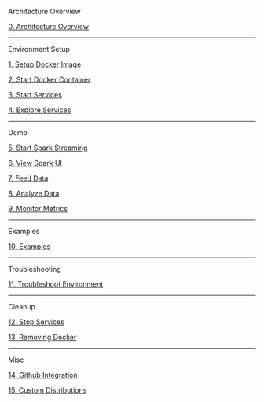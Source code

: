Architecture Overview

[0. Architecture Overview](https://github.com/fluxcapacitor/pipeline/wiki/Architecture-Overview)

***
Environment Setup

[1. Setup Docker Image](https://github.com/fluxcapacitor/pipeline/wiki/Setup-Docker)

[2. Start Docker Container](https://github.com/fluxcapacitor/pipeline/wiki/Start-Docker-Container)

[3. Start Services](https://github.com/fluxcapacitor/pipeline/wiki/Start-Services)

[4. Explore Services](https://github.com/fluxcapacitor/pipeline/wiki/Explore-Services)

***
Demo

[5. Start Spark Streaming](https://github.com/fluxcapacitor/pipeline/wiki/Start-Spark-Streaming)

[6. View Spark UI](https://github.com/fluxcapacitor/pipeline/wiki/View-Spark-UI)

[7. Feed Data](https://github.com/fluxcapacitor/pipeline/wiki/Feed-Data)

[8. Analyze Data](https://github.com/fluxcapacitor/pipeline/wiki/Analyze-Data)

[9. Monitor Metrics](https://github.com/fluxcapacitor/pipeline/wiki/Monitor-Metrics)

***
Examples

[10. Examples](https://github.com/fluxcapacitor/pipeline/wiki/Examples)

***
Troubleshooting

[11. Troubleshoot Environment](https://github.com/fluxcapacitor/pipeline/wiki/Troubleshoot-Environment)

***
Cleanup

[12. Stop Services](https://github.com/fluxcapacitor/pipeline/wiki/Stop-Services)

[13. Removing Docker](https://github.com/fluxcapacitor/pipeline/wiki/Removing-Docker)

***
Misc

[14. Github Integration](https://github.com/fluxcapacitor/pipeline/wiki/Github-Integration)

[15. Custom Distributions](https://github.com/fluxcapacitor/pipeline/wiki/Custom-Distributions)

